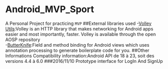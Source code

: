 # Android_MVP_Sport
A Personal Project for practicing `MVP` 
##External libraries used
-[Volley Utils](https://github.com/johnjohndoe/Volley):Volley is an HTTP library that makes networking for Android apps easier and most importantly, faster. Volley is available through the open AOSP repository<br>
-[ButterKnife](https://github.com/JakeWharton/butterknife):Field and method binding for Android views which uses annotation processing to generate boilerplate code for you.
##Other Informations
Compatibility information:Android API de 18 à 23, soit des versions 4.4 à 6.0
###2016/11/10</h3>
Prototype interface for LogIn And SignUp
